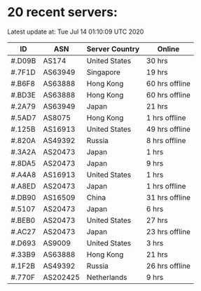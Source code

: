 # 20 recent servers:

Latest update at: Tue Jul 14 01:10:09 UTC 2020

| ID | ASN | Server Country | Online |
| -- | --- | -------------- | ------ |
| #.D09B | AS174 | United States | 30 hrs |
| #.7F1D | AS63949 | Singapore | 19 hrs |
| #.B6F8 | AS63888 | Hong Kong | 60 hrs offline |
| #.BD3E | AS63888 | Hong Kong | 60 hrs offline |
| #.2A79 | AS63949 | Japan | 21 hrs |
| #.5AD7 | AS8075 | Hong Kong | 1 hrs offline |
| #.125B | AS16913 | United States | 49 hrs offline |
| #.820A | AS49392 | Russia | 8 hrs offline |
| #.3A2A | AS20473 | Japan | 1 hrs |
| #.8DA5 | AS20473 | Japan | 9 hrs |
| #.A4A8 | AS16913 | United States | 1 hrs |
| #.A8ED | AS20473 | Japan | 1 hrs offline |
| #.DB90 | AS16509 | China | 31 hrs offline |
| #.5107 | AS20473 | Japan | 6 hrs |
| #.BEB0 | AS20473 | United States | 27 hrs |
| #.AC27 | AS20473 | Japan | 23 hrs offline |
| #.D693 | AS9009 | United States | 3 hrs |
| #.33B9 | AS63888 | Hong Kong | 21 hrs |
| #.1F2B | AS49392 | Russia | 26 hrs offline |
| #.770F | AS202425 | Netherlands | 9 hrs |


